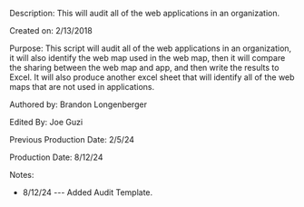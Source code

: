 Description: This will audit all of the web applications in an organization.
 
Created on: 2/13/2018
 
Purpose: This script will audit all of the web applications in an organization, it will also identify the web map used in the web map, then it will compare the sharing between the web map and app, and then write the results to Excel. It will also produce another excel sheet that will identify all of the web maps that are not used in applications.  
 
Authored by: Brandon Longenberger 

Edited By: Joe Guzi
 
Previous Production Date: 2/5/24    

Production Date: 8/12/24

Notes:
- 8/12/24 --- Added Audit Template.
